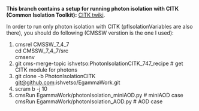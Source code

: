 <b> This branch contains a setup for running photon isolation with CITK (Common Isolation Toolkit):</b> [CITK twiki]. 

In order to run only photon isolation with CITK (pfIsolationVariables are also there), you should do following (CMSSW verstion is the one I used):



1. cmsrel CMSSW_7_4_7 <br />
cd CMSSW_7_4_7/src <br />
cmsenv <br />
2. git cms-merge-topic ishvetso:PhotonIsolationCITK_747_recipe # get CITK module for photons
3. git clone -b PhotonIsolationCITK git@github.com:ishvetso/EgammaWork.git 
4. scram b -j 10
5. cmsRun EgammaWork/photonIsolation_miniAOD.py # miniAOD case <br/>
   cmsRun EgammaWork/photonIsolation_AOD.py # AOD case


[CITK twiki]:https://twiki.cern.ch/twiki/bin/viewauth/CMS/CommonIDAndIsolationFW

